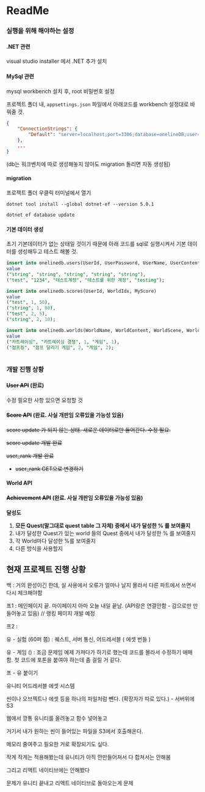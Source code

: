 # ReadMe

### 실행을 위해 해야하는 설정

#### .NET 관련

visual studio installer 에서 .NET 추가 설치



#### MySql 관련

mysql workbench 설치 후, root 비밀번호 설정

프로젝트 폴더 내, `appsettings.json` 파일에서 아래코드를 workbench 설정대로 바꿔줄 것.

```json
{
    "ConnectionStrings": {
        "Default": "server=localhost;port=3306;database=onelineDB;user=root;password=[pw]"
    },
    ...
}
```

 (db는 워크벤치에 따로 생성해놓지 않아도 migration 돌리면 자동 생성됨)



#### migration

프로젝트 폴더 우클릭 터미널에서 열기

 `dotnet tool install --global dotnet-ef --version 5.0.1`

`dotnet ef database update`



#### 기본 데이터 생성

초기 기본데이터가 없는 상태일 것이기 때문에 아래 코드를 sql로 실행시켜서 기본 데이터를 생성해두고 테스트 해볼 것.

```sql
insert into onelinedb.users(UserId, UserPassword, UserName, UserContent, UserImg)
value
("string", "string", "string", "string", "string"),
("test", "1234", "테스트계정", "테스트를 위한 계정", "testimg");

insert into onelinedb.scores(UserId, WorldIdx, MyScore)
value
("test", 1, 50),
("string", 1, 80),
("test", 2, 5),
("string", 2, 10);

insert into onelinedb.worlds(WorldName, WorldContent, WorldScene, WorldCategory, WorldImg)
value
("카트레이싱", "카트레이싱 경쟁", 1, "게임", 1),
("점프킹", "점프 달리기 게임", 2, "게임", 2);



```





### 개발 진행 상황

#### ~~User API~~ (완료)

수정 필요한 사항 있으면 요청할 것

#### ~~Score API~~ (완료. 사실 개판임 오류있을 가능성 있음)

~~score update 가 되지 않는 상태. 새로운 데이터로만 들어간다. 수정 필요.~~

~~score update 개발 완료~~

~~user_rank 개발 완료~~

* ~~user_rank GET으로 변경하기~~

#### World API



#### ~~Achievement API~~  (완료. 사실 개판임 오류있을 가능성 있음)

**달성도**

1. **모든 Quest(말그대로 quest table 그 자체) 중에서 내가 달성한 % 를 보여줄지**
2. 내가 달성한 Quest가 있는 world 들의 Quest 중에서 내가 달성한 % 를 보여줄지
3. 각 World마다 달성한 %를 보여줄지
4. 다른 방식을 사용할지





## 현재 프로젝트 진행 상황

백 : 거의 완성이긴 한데, 실 사용에서 오류가 얼마나 날지 몰라서 다른 파트에서 쓰면서 다시 체크해야함

프1 : 메인페이지 끝. 마이페이지 아마 오늘 내일 끝남. (API랑은 연결안함 - 감으로만 만들어놓고 있음) // 랭킹 페이지 개발 예정

프2 : 

유 - 실험 (60퍼 쯤) : 퀘스트, 서버 통신, 어드레서블 ( 에셋 번들 )

유 - 게임 () : 조금 문제임 예제 가져다가 하기로 했는데 코드를 몰라서 수정하기 애매함. 첫 코드에 포톤을 붙여야 하는데 좀 걸릴 거 같다.

프 - 유 붙이기

유니티 어드레서블 에셋 시스템



씬이나 오브젝트나 에셋 등을 하나의 파일처럼 뺀다. (확장자가 따로 있다.) - 서버위에  S3

웹에서 깡통 유니티를 올려놓고 함수 넣어놓고

거기서 내가 원하는 씬이 들어있는 파일을 S3에서 호출해온다.



메모리 줄여주고 필요한 거로 확장되기도 싶다.





작게 작게는 적용해봤는데 유니티가 아직 안만들어져서 다 합쳐서는 안해봄

그리고 리액트 네이티브에는 안해봤다



문제가 유니티 끝내고 리액트 네이티브로 돌아오는게 문제

